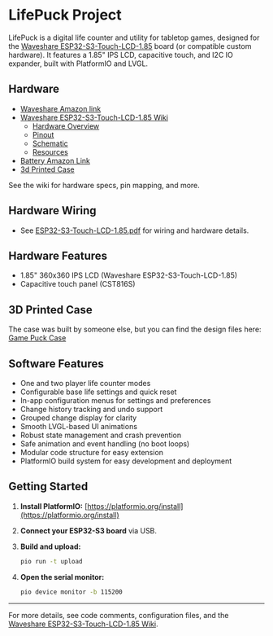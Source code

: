 # LifePuck Project

LifePuck is a digital life counter and utility for tabletop games, designed for the [Waveshare ESP32-S3-Touch-LCD-1.85](https://www.waveshare.com/wiki/ESP32-S3-Touch-LCD-1.85) board (or compatible custom hardware). It features a 1.85" IPS LCD, capacitive touch, and I2C IO expander, built with PlatformIO and LVGL.

## Hardware 
- [Waveshare Amazon link](https://a.co/d/g4B9fnk)
- [Waveshare ESP32-S3-Touch-LCD-1.85 Wiki](https://www.waveshare.com/wiki/ESP32-S3-Touch-LCD-1.85)
  - [Hardware Overview](https://www.waveshare.com/wiki/ESP32-S3-Touch-LCD-1.85#Hardware_Overview)
  - [Pinout](https://www.waveshare.com/wiki/ESP32-S3-Touch-LCD-1.85#Pinout)
  - [Schematic](https://www.waveshare.com/wiki/ESP32-S3-Touch-LCD-1.85#Schematic)
  - [Resources](https://www.waveshare.com/wiki/ESP32-S3-Touch-LCD-1.85#Resources)
- [Battery Amazon Link](https://a.co/d/2o6Rkg9)
- [3d Printed Case](https://makerworld.com/models/1635526)

See the wiki for hardware specs, pin mapping, and more.

## Hardware Wiring

- See [ESP32-S3-Touch-LCD-1.85.pdf](ESP32-S3-Touch-LCD-1.85.pdf) for wiring and hardware details.

## Hardware Features

- 1.85" 360x360 IPS LCD (Waveshare ESP32-S3-Touch-LCD-1.85)
- Capacitive touch panel (CST816S)

## 3D Printed Case

The case was built by someone else, but you can find the design files here: [Game Puck Case](https://makerworld.com/en/models/1635526-game-puck#profileId-1727766)

## Software Features

- One and two player life counter modes
- Configurable base life settings and quick reset
- In-app configuration menus for settings and preferences
- Change history tracking and undo support
- Grouped change display for clarity
- Smooth LVGL-based UI animations
- Robust state management and crash prevention
- Safe animation and event handling (no boot loops)
- Modular code structure for easy extension
- PlatformIO build system for easy development and deployment

## Getting Started

1. **Install PlatformIO:** [https://platformio.org/install](https://platformio.org/install)
2. **Connect your ESP32-S3 board** via USB.
3. **Build and upload:**

   ```sh
   pio run -t upload
   ```

4. **Open the serial monitor:**

   ```sh
   pio device monitor -b 115200
   ```

---

For more details, see code comments, configuration files, and the [Waveshare ESP32-S3-Touch-LCD-1.85 Wiki](https://www.waveshare.com/wiki/ESP32-S3-Touch-LCD-1.85).
